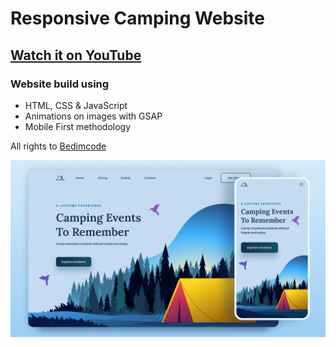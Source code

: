 # Responsive Camping Website
## [Watch it on YouTube](https://youtu.be/Sc4IDvESKHE?si=qXUDEaE3wuNpRXNn)
### Website build using
- HTML, CSS & JavaScript
- Animations on images with GSAP
- Mobile First methodology

All rights to [Bedimcode](https://www.youtube.com/@Bedimcode)

[![Preview image of the final result.](/preview.png)](https://youtu.be/Sc4IDvESKHE?si=qXUDEaE3wuNpRXNn)
